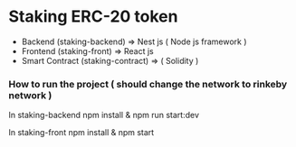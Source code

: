 # Staking ERC-20 token

- Backend (staking-backend) => Nest js ( Node js framework )
- Frontend (staking-front) => React js
- Smart Contract (staking-contract) => ( Solidity )

### How to run the project ( should change the network to rinkeby network )

In staking-backend npm install & npm run start:dev <br />

In staking-front npm install & npm start <br />